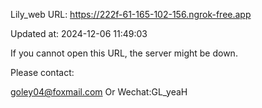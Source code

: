 Lily_web URL: https://222f-61-165-102-156.ngrok-free.app

Updated at: 2024-12-06 11:49:03

If you cannot open this URL, the server might be down.

Please contact: 

goley04@foxmail.com Or Wechat:GL_yeaH
